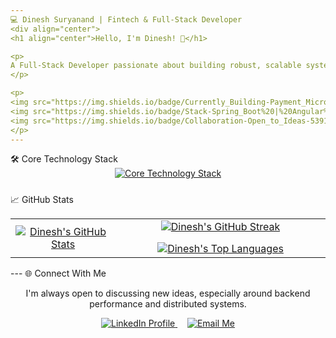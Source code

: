 ```yaml
---
💻 Dinesh Suryanand | Fintech & Full-Stack Developer
<div align="center">
<h1 align="center">Hello, I'm Dinesh! 👋</h1>

<p>
A Full-Stack Developer passionate about building robust, scalable systems with a deep focus on Fintech architecture. I specialize in the Spring/Java ecosystem and modern front-end technologies.
</p>

<p>
<img src="https://img.shields.io/badge/Currently_Building-Payment_Microservices-0A66C2?style=for-the-badge&logo=springboot&logoColor=white" alt="Current Project Badge"/>
<img src="https://img.shields.io/badge/Stack-Spring_Boot%20|%20Angular%20|%20Go-6DB33F?style=for-the-badge&logo=java&logoColor=white" alt="Stack Badge"/>
<img src="https://img.shields.io/badge/Collaboration-Open_to_Ideas-5391FE?style=for-the-badge&logo=github&logoColor=white" alt="Collaboration Badge"/>
</p>
---
```

</div>
🛠️ Core Technology Stack
<div align="center">
<a href="https://skillicons.dev">
<img src="https://skillicons.dev/icons?i=java,spring,kotlin,angular,html,css,js,ts,python,go,docker,kubernetes,aws,gcp,git,github,vscode,postman,postgresql,mysql,mongodb,kafka,rabbitmq"
alt="Core Technology Stack"
style="margin-bottom: 10px;"
/>
</a>
</div>

📈 GitHub Stats 
<div align="center">
<table>
<tr>
<td align="center">
<a href="https://github.com/dinesh-suryanand">
<img src="https://github-readme-stats.vercel.app/api?username=dinesh-suryanand&show_icons=true&theme=vue&hide_border=true&include_all_commits=true&count_private=true&line_height=25&title_color=41B883&icon_color=41B883"
alt="Dinesh's GitHub Stats"
/>
</a>
</td>
<td align="center">
<a href="https://github.com/dinesh-suryanand">
<img src="https://github-readme-streak-stats.herokuapp.com/?user=dinesh-suryanand&theme=vue&hide_border=true&ring=41B883&currstreak=41B883&title_color=41B883&fire=41B883"
alt="Dinesh's GitHub Streak"
style="margin-bottom: 15px;"
/>
</a>


<a href="https://github.com/dinesh-suryanand">
<img src="https://github-readme-stats.vercel.app/api/top-langs/?username=dinesh-suryanand&layout=compact&theme=vue&hide_border=true&langs_count=6&title_color=41B883&icon_color=41B883"
alt="Dinesh's Top Languages"
/>
</a>
</td>
</tr>
</table>
</div>
---
🌐 Connect With Me
<div align="center">
<p>I'm always open to discussing new ideas, especially around backend performance and distributed systems.</p>

<a href="https://www.linkedin.com/in/dinesh-suryanand/" target="_blank">
<img src="https://img.shields.io/badge/LinkedIn-Profile-0077B5?style=social&logo=linkedin" alt="LinkedIn Profile"/>
</a>
&nbsp;&nbsp;&nbsp;
<a href="mailto:dineshsuryanand@icloud.com" target="_blank">
<img src="https://img.shields.io/badge/Email-dineshsuryanand@icloud.com-D14836?style=social&logo=gmail" alt="Email Me"/>
</a>
</div>
